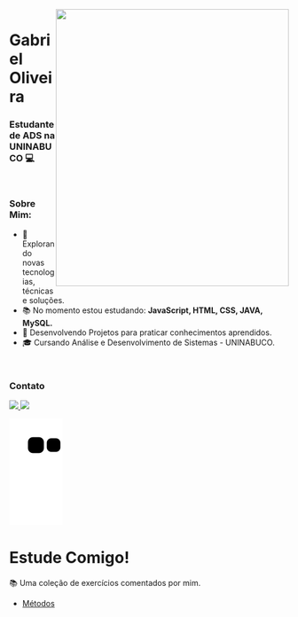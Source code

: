<img align="right" width="420" height="500" right="0px" src="https://i.imgur.com/Ug7WQd9.gif">



# Gabriel Oliveira
### Estudante de ADS na UNINABUCO 💻


<br>

### Sobre Mim:

<p align="left" margin-left="10px"> 

- 🌱 Explorando novas tecnologias, técnicas e soluções.
- 📚 No momento estou estudando: <strong> JavaScript, HTML, CSS, JAVA, MySQL.</strong>
- 📘 Desenvolvendo Projetos para praticar conhecimentos aprendidos.
- 🎓 Cursando Análise e Desenvolvimento de Sistemas - UNINABUCO.
                                                              
<br/>
  

### Contato

<p align="left" margin-left="10px">
  <a href="contato.gabrieloliveira0@gmail.com">
    <img src="https://img.shields.io/badge/contatogabrieloliveira0@gmail.com-6633cc?style=flat-square&amp;logo=Gmail&amp;logoColor=white&amp;link=mailto:contatogabrieloliveira0@gmail.com" style="max-width:100%;">
  </a>
  <a href="https://www.linkedin.com/in/gabriel-oliveira-165613226/" rel="nofollow">
    <img src="https://img.shields.io/badge/-Gabriel%20Oliveira-6633cc?style=flat-square&amp;logo=Linkedin&amp;logoColor=white&amp;link=https://www.linkedin.com/in/rafaeldcmartins" style="max-width:100%;">
  </a>
</p>

<div> 
  
   ![Snake animation](https://github.com/gaabrieloliver/gaabrieloliver/blob/output/github-contribution-grid-snake.svg)

</div>

 
# Estude Comigo!
📚 Uma coleção de exercícios comentados por mim.

- [Métodos](https://github.com/gaabrieloliver/estude-comigo/tree/main/POO/exerciciosPoo/Personagem#m%C3%A9todos) 

